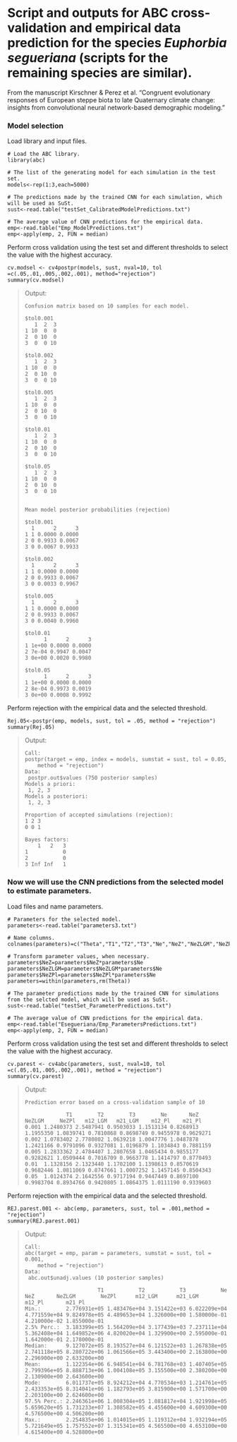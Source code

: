 Script and outputs for ABC cross-validation and empirical data
prediction for the species *Euphorbia segueriana* (scripts for the
remaining species are similar).
================

From the manuscript Kirschner & Perez et al. “Congruent evolutionary
responses of European steppe biota to late Quaternary climate change:
insights from convolutional neural network-based demographic modeling.”

### Model selection
Load library and input files.
```{r}
# Load the ABC library.
library(abc)

# The list of the generating model for each simulation in the test set.
models<-rep(1:3,each=5000)

# The predictions made by the trained CNN for each simulation, which will be used as SuSt.
sust<-read.table("testSet_CalibratedModelPredictions.txt")

# The average value of CNN predictions for the empirical data.
emp<-read.table("Emp_ModelPredictions.txt")
emp<-apply(emp, 2, FUN = median)
```

Perform cross validation using the test set and different thresholds to select the value with the highest accuracy.
```{r}
cv.modsel <- cv4postpr(models, sust, nval=10, tol =c(.05,.01,.005,.002,.001), method="rejection")
summary(cv.modsel)
```

> Output:
> ```
> Confusion matrix based on 10 samples for each model.
> 
> $tol0.001
>    1  2  3
> 1 10  0  0
> 2  0 10  0
> 3  0  0 10
> 
> $tol0.002
>    1  2  3
> 1 10  0  0
> 2  0 10  0
> 3  0  0 10
> 
> $tol0.005
>    1  2  3
> 1 10  0  0
> 2  0 10  0
> 3  0  0 10
> 
> $tol0.01
>    1  2  3
> 1 10  0  0
> 2  0 10  0
> 3  0  0 10
> 
> $tol0.05
>    1  2  3
> 1 10  0  0
> 2  0 10  0
> 3  0  0 10
> 
> 
> Mean model posterior probabilities (rejection)
> 
> $tol0.001
>   1      2      3
> 1 1 0.0000 0.0000
> 2 0 0.9933 0.0067
> 3 0 0.0067 0.9933
> 
> $tol0.002
>   1      2      3
> 1 1 0.0000 0.0000
> 2 0 0.9933 0.0067
> 3 0 0.0033 0.9967
> 
> $tol0.005
>   1      2      3
> 1 1 0.0000 0.0000
> 2 0 0.9933 0.0067
> 3 0 0.0040 0.9960
> 
> $tol0.01
>       1      2      3
> 1 1e+00 0.0000 0.0000
> 2 7e-04 0.9947 0.0047
> 3 0e+00 0.0020 0.9980
> 
> $tol0.05
>       1      2      3
> 1 1e+00 0.0000 0.0000
> 2 8e-04 0.9973 0.0019
> 3 0e+00 0.0008 0.9992
> ```

Perform rejection with the empirical data and the selected threshold.
```{r}
Rej.05<-postpr(emp, models, sust, tol = .05, method = "rejection")
summary(Rej.05)
```

> Output:
> ```
> Call: 
> postpr(target = emp, index = models, sumstat = sust, tol = 0.05, 
>     method = "rejection")
> Data:
>  postpr.out$values (750 posterior samples)
> Models a priori:
>  1, 2, 3
> Models a posteriori:
>  1, 2, 3
> 
> Proportion of accepted simulations (rejection):
> 1 2 3 
> 0 0 1 
> 
> Bayes factors:
>     1   2   3
> 1           0
> 2           0
> 3 Inf Inf   1
> ```

### Now we will use the CNN predictions from the selected model to estimate parameters.

Load files and name parameters.
```{r}
# Parameters for the selected model.
parameters<-read.table("parameters3.txt")

# Name columns.
colnames(parameters)=c("Theta","T1","T2","T3","Ne","NeZ","NeZLGM","NeZPl","m12_LGM","m21_LGM","m12_Pl","m21_Pl")

# Transform parameter values, when necessary.
parameters$NeZ=parameters$NeZ*parameters$Ne
parameters$NeZLGM=parameters$NeZLGM*parameters$Ne
parameters$NeZPl=parameters$NeZPl*parameters$Ne
parameters=within(parameters,rm(Theta))

# The parameter predictions made by the trained CNN for simulations from the selcted model, which will be used as SuSt.
sust<-read.table("testSet_ParameterPredictions.txt")

# The average value of CNN predictions for the empirical data.
emp<-read.table("Esegueriana/Emp_ParametersPredictions.txt")
emp<-apply(emp, 2, FUN = median)
```

Perform cross validation using the test set and different thresholds to select the value with the highest accuracy.
```{r}
cv.parest <- cv4abc(parameters, sust, nval=10, tol =c(.05,.01,.005,.002,.001), method = "rejection")
summary(cv.parest)
```

> Output:
> ```
> Prediction error based on a cross-validation sample of 10
> 
>              T1        T2        T3        Ne       NeZ    NeZLGM     NeZPl   m12_LGM   m21_LGM    m12_Pl    m21_Pl
> 0.001 1.2480373 2.5487941 0.9503033 1.1513134 0.8268913 1.1955350 1.0839741 0.7810868 0.8698749 0.9455978 0.9629271
> 0.002 1.0783402 2.7780802 1.0639218 1.0047776 1.0487878 1.2421166 0.9791096 0.9327081 1.0196879 1.1034843 0.7881159
> 0.005 1.2833362 2.4784407 1.2807658 1.0465434 0.9855177 0.9282621 1.0509444 0.7016709 0.9663778 1.1414797 0.8770493
> 0.01  1.1328156 2.1323440 1.1702100 1.1398613 0.8570619 0.9682446 1.0811069 0.8747661 1.0007252 1.1457145 0.8504343
> 0.05  1.0124374 2.1642556 0.9717194 0.9447449 0.8697100 0.9983704 0.8934766 0.9420805 1.0864375 1.0111190 0.9339603
> ```


Perform rejection with the empirical data and the selected threshold.
```{r}
REJ.parest.001 <- abc(emp, parameters, sust, tol = .001,method = "rejection")
summary(REJ.parest.001)
```

> Output:
> ```
> Call: 
> abc(target = emp, param = parameters, sumstat = sust, tol = 0.001, 
>     method = "rejection")
> Data:
>  abc.out$unadj.values (10 posterior samples)
> 
>                        T1           T2           T3           Ne          NeZ       NeZLGM        NeZPl      m12_LGM      m21_LGM       m12_Pl       m21_Pl
> Min.:        2.776931e+05 1.483476e+04 3.151422e+03 6.022209e+04 4.771559e+04 9.824978e+05 4.489653e+04 1.326000e+00 1.580000e-01 4.210000e-02 1.855000e-01
> 2.5% Perc.:  3.183399e+05 1.564209e+04 3.177439e+03 7.237111e+04 5.362408e+04 1.649852e+06 4.820020e+04 1.329900e+00 2.595000e-01 1.642000e-01 2.178000e-01
> Median:      9.127072e+05 8.193527e+04 6.121522e+03 1.267838e+05 2.741118e+05 8.280722e+06 1.061566e+05 3.443400e+00 2.163800e+00 2.296900e+00 2.633200e+00
> Mean:        1.122354e+06 6.948541e+04 6.781768e+03 1.407405e+05 2.799396e+05 8.888713e+06 1.004108e+05 3.155500e+00 2.380200e+00 2.130900e+00 2.643600e+00
> Mode:        6.011737e+05 8.924212e+04 4.770534e+03 1.214761e+05 2.433353e+05 8.314041e+06 1.182793e+05 3.815900e+00 1.571700e+00 2.203100e+00 2.624600e+00
> 97.5% Perc.: 2.246361e+06 1.008304e+05 1.081817e+04 1.921998e+05 5.659620e+05 1.731233e+07 1.308582e+05 4.455600e+00 4.609300e+00 4.576500e+00 4.506200e+00
> Max.:        2.254835e+06 1.014015e+05 1.119312e+04 1.932194e+05 5.721649e+05 1.757552e+07 1.315341e+05 4.565500e+00 4.653100e+00 4.615400e+00 4.528800e+00
> ```
